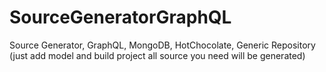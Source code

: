 # SourceGeneratorGraphQL
Source Generator, GraphQL, MongoDB, HotChocolate, Generic Repository (just add model and build project all source you need will be generated)
